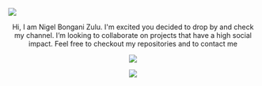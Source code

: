 <p align="center">
 
</p align="center">
<img src="https://user-images.githubusercontent.com/37867005/121528700-03f10200-c9fc-11eb-8a35-0b99f920053e.png" />


<!-- <p align="center">
 
 <img src="https://badges.pufler.dev/visits/nigelreign/nigelreign"/> 
 <img src="https://badges.pufler.dev/years/nigelreign"/>
 <img src="https://badges.pufler.dev/repos/nigelreign"/>

</p> -->

<p align="center">
  Hi, I am Nigel Bongani Zulu. I'm excited you decided to drop by and check my channel. I’m looking to collaborate on projects that have a high social impact. Feel free to checkout my repositories and to contact me
</p>  

<p align = "center">
 <img src="https://activity-graph.herokuapp.com/graph?username=nigelreign&theme=redical">
</p> 
 
<p align = "center">
  <img src = "https://github-readme-stats.vercel.app/api/top-langs/?username=nigelreign&hide=html,css,shaderlab,hlsl&theme=radical">
</p>
